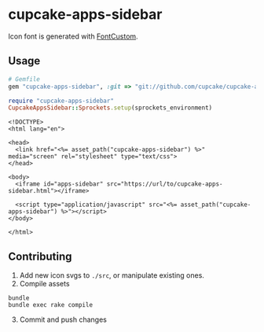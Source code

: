 cupcake-apps-sidebar
====================

Icon font is generated with [FontCustom](https://github.com/FontCustom/fontcustom).

## Usage

```ruby
# Gemfile
gem "cupcake-apps-sidebar", :git => "git://github.com/cupcake/cupcake-apps-sidebar.git"
```

```ruby
require "cupcake-apps-sidebar"
CupcakeAppsSidebar::Sprockets.setup(sprockets_environment)
```

```erb
<!DOCTYPE>
<html lang="en">

<head>
  <link href="<%= asset_path("cupcake-apps-sidebar") %>" media="screen" rel="stylesheet" type="text/css">
</head>

<body>
  <iframe id="apps-sidebar" src="https://url/to/cupcake-apps-sidebar.html"></iframe>

  <script type="application/javascript" src="<%= asset_path("cupcake-apps-sidebar") %>"></script>
</body>

</html>
```

## Contributing

1. Add new icon svgs to `./src`, or manipulate existing ones.
2. Compile assets

  ```shell
  bundle
  bundle exec rake compile
  ```
3. Commit and push changes
